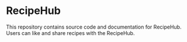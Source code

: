 # RecipeHub
This repository contains source code and documentation for RecipeHub. Users can like and share recipes with the RecipeHub. 

